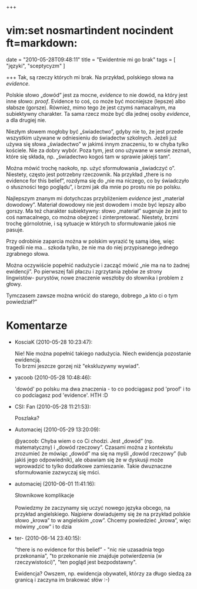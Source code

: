 +++
# vim:set nosmartindent nocindent ft=markdown:
date = "2010-05-28T09:48:11"
title = "Ewidentnie mi go brak"
tags = [ "języki", "sceptycyzm" ]

+++
Tak, są rzeczy których mi brak. Na przykład, polskiego słowa na _evidence_.

Polskie słowo „dowód” jest za mocne, _evidence_ to nie dowód, na który jest
inne słowo: _proof_. Evidence to coś, co może być mocniejsze (lepsze) albo
słabsze (gorsze). Również, mimo tego że jest czymś namacalnym, ma subiektywny
charakter. Ta sama rzecz może być dla jednej osoby _evidence_, a dla drugiej
nie.

Niezłym słowem mogłoby być „świadectwo”, gdyby nie to, że jest przede
wszystkim używane w odniesieniu do świadectw szkolnych. Jeżeli już używa się
słowa „świadectwo” w jakimś innym znaczeniu, to w chyba tylko kościele. Nie za
dobry wybór. Poza tym, jest ono używane w sensie zeznań, które się składa, np.
„świadectwo kogoś tam w sprawie jakiejś tam”.

Można mówić trochę naokoło, np. użyć sformułowania „świadczyć o”. Niestety,
często jest potrzebny rzeczownik. Na przykład „there is no evidence for this
belief”, rozdyma się do „nie ma niczego, co by świadczyło o słuszności tego
poglądu”, i brzmi jak dla mnie po prostu nie po polsku.

Najlepszym znanym mi dotychczas przybliżeniem _evidence_ jest „materiał
dowodowy”. Materiał dowodowy nie jest dowodem i może być lepszy albo gorszy.
Ma też charakter subiektywny: słowo „materiał” sugeruje że jest to coś
namacalnego, co można obejrzeć i zinterpretować. Niestety, brzmi trochę
górnolotnie, i są sytuacje w których to sformułowanie jakoś nie pasuje.

Przy odrobinie zaparcia można w polskim wyrazić tę samą ideę, więc tragedii
nie ma... szkoda tylko, że nie ma do niej przypisanego jednego zgrabnego
słowa.

Można oczywiście popełnić nadużycie i zacząć mówić „nie ma na to żadnej
ewidencji”. Po pierwszej fali płaczu i zgrzytania zębów ze strony lingwistów-
purystów, nowe znaczenie weszłoby do słownika i problem z głowy.

Tymczasem zawsze można wrócić do starego, dobrego „a kto ci o tym powiedział?”

# Komentarze

* KosciaK (2010-05-28 10:23:47): <p>Nie! Nie można popełnić takiego nadużycia.
  Niech ewidencja pozostanie ewidencją. <br /> To brzmi jeszcze gorzej niż
  "ekskluzywny wywiad".</p>
* yacoob (2010-05-28 10:48:46): <p>'dowód' po polsku ma dwa znaczenia - to co
  podciągasz pod 'proof' i to co podciagasz pod 'evidence'. HTH :D</p>
* CSI: Fan (2010-05-28 11:21:53): <p>Poszlaka?</p>
* Automaciej (2010-05-29 13:20:09): <p>@yacoob: Chyba wiem o co Ci chodzi.  Jest
  „dowód” (np. matematyczny) i „dowód rzeczowy”.  Czasami można z kontekstu
  zrozumieć że mówiąc „dowód” ma się na myśli „dowód rzeczowy” (lub jakiś jego
  odpowiednik), ale obawiam się że w dyskusji może wprowadzić to tylko dodatkowe
  zamieszanie.  Takie dwuznaczne sformułowanie zazwyczaj się mści.</p>
* automaciej (2010-06-01 11:41:16): <p>Słownikowe komplikacje<br /><br
  />Powiedzmy że zaczynamy się uczyć nowego języka obcego, na przykład
  angielskiego. Najpierw dowiadujemy się że na przykład polskie słowo „krowa” to
  w angielskim „cow”. Chcemy powiedzieć „krowa”, więc mówimy „cow” i to dzia
* ter- (2010-06-14 23:40:15): <p>"there is no evidence for this belief” - "nic
  nie uzasadnia tego przekonania", "to przekonanie nie znajduje potwierdzenia (w
  rzeczywistości)", "ten pogląd jest bezpodstawny".</p>  <p>Ewidencja? Owszem,
  np. ewidencja obywateli, którzy za długo siedzą za granicą i zaczyna im
  brakować słów :-)</p>
